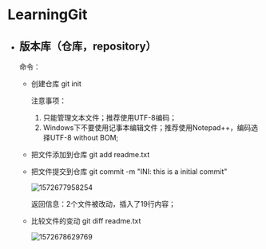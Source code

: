 # LearningGit



- ## 版本库（仓库，repository）

  命令：

  - 创建仓库  git init

    注意事项：

    1. 只能管理文本文件；推荐使用UTF-8编码；
    2. Windows下不要使用记事本编辑文件；推荐使用Notepad++，编码选择UTF-8 without BOM;

  - 把文件添加到仓库  git add readme.txt

  - 把文件提交到仓库  git  commit -m  "INI: this is a initial commit"

    ![1572677958254](C:\Users\kinglee\AppData\Roaming\Typora\typora-user-images\1572677958254.png)

    返回信息：2个文件被改动，插入了19行内容；

  - 比较文件的变动 git diff readme.txt

    ![1572678629769](C:\Users\kinglee\AppData\Roaming\Typora\typora-user-images\1572678629769.png)

    

    

